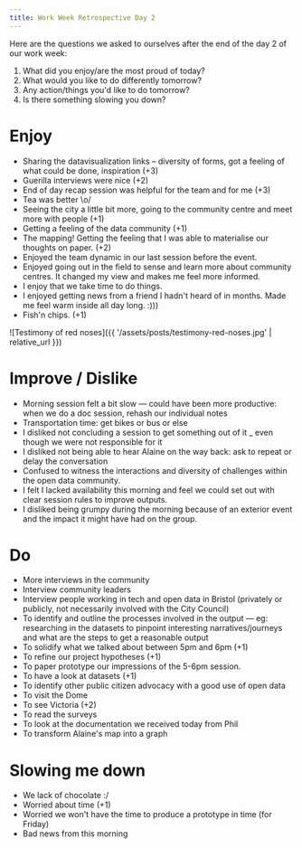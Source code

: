 ```yaml
---
title: Work Week Retrospective Day 2
---
```


Here are the questions we asked to ourselves after the end of the day 2 of our work week:

1. What did you enjoy/are the most proud of today?
2. What would you like to do differently tomorrow?
3. Any action/things you'd like to do tomorrow?
4. Is there something slowing you down?

# Enjoy

- Sharing the datavisualization links – diversity of forms, got a feeling of what could be done, inspiration (+3)
- Guerilla interviews were nice (+2)
- End of day recap session was helpful for the team and for me (+3)
- Tea was better \o/
- Seeing the city a little bit more, going to the community centre and meet more with people (+1)
- Getting a feeling of the data community (+1)
- The mapping! Getting the feeling that I was able to materialise our thoughts on paper. (+2)
- Enjoyed the team dynamic in our last session before the event.
- Enjoyed going out in the field to sense and learn more about community centres. It changed my view and makes me feel more informed.
- I enjoy that we take time to do things.
- I enjoyed getting news from a friend I hadn't heard of in months. Made me feel warm inside all day long. :)))  
- Fish'n chips. (+1)

![Testimony of red noses]({{ '/assets/posts/testimony-red-noses.jpg' | relative_url }})

# Improve / Dislike

- Morning session felt a bit slow — could have been more productive: when we do a doc session, rehash our individual notes
- Transportation time: get bikes or bus or else
- I disliked not concluding a session to get something out of it _ even though we were not responsible for it
- I disliked not being able to hear Alaine on the way back: ask to repeat or delay the conversation
- Confused to witness the interactions and diversity of challenges within the open data community.
- I felt I lacked availability this morning and feel we could set out with clear session rules to improve outputs.
- I disliked being grumpy during the morning because of an exterior event and the impact it might have had on the group.

# Do

- More interviews in the community
- Interview community leaders
- Interview people working in tech and open data in Bristol (privately or publicly, not necessarily involved with the City Council)
- To identify and outline the processes involved in the output — eg: researching in the datasets to pinpoint interesting narratives/journeys and what are the steps to get a reasonable output
- To solidify what we talked about between 5pm and 6pm (+1)
- To refine our project hypotheses (+1)
- To paper prototype our impressions of the 5-6pm session.
- To have a look at datasets (+1)
- To identify other public citizen advocacy with a good use of open data
- To visit the Dome
- To see Victoria (+2)
- To read the surveys
- To look at the documentation we received today from Phil
- To transform Alaine's map into a graph

# Slowing me down

- We lack of chocolate :/
- Worried about time (+1)
- Worried we won't have the time to produce a prototype in time (for Friday)
- Bad news from this morning